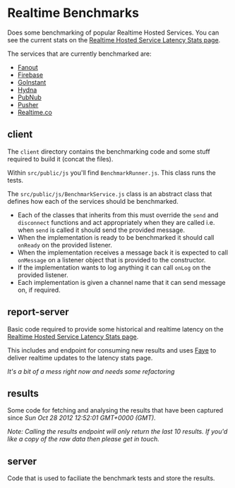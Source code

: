 # Realtime Benchmarks

Does some benchmarking of popular Realtime Hosted Services. You can see the current stats on the [Realtime Hosted Service Latency Stats page][latency-page].

The services that are currently benchmarked are:

* [Fanout](http://fanout.io)
* [Firebase](http://firebase.com)
* [GoInstant](http://goinstant.com)
* [Hydna](http://hydna.com)
* [PubNub](http://pubnub.com)
* [Pusher](http://pusher.com)
* [Realtime.co](http://realtime.co)

## client

The `client` directory contains the benchmarking code and some stuff required to build it (concat the files).

Within `src/public/js` you'll find `BenchmarkRunner.js`. This class runs the tests.

The `src/public/js/BenchmarkService.js` class is an abstract class that defines how each of the services should be benchmarked.

* Each of the classes that inherits from this must override the `send` and `disconnect` functions and act appropriately when they are called i.e. when `send` is called it should send the provided message.
* When the implementation is ready to be benchmarked it should call `onReady` on the provided listener.
* When the implementation receives a message back it is expected to call `onMessage` on a listener object that is provided to the constructor.
* If the implementation wants to log anything it can call `onLog` on the provided listener.
* Each implementation is given a channel name that it can send message on, if required.

## report-server

Basic code required to provide some historical and realtime latency on the [Realtime Hosted Service Latency Stats page][latency-page].

This includes and endpoint for consuming new results and uses [Faye](http://faye.jcoglan.com) to deliver realtime updates to the latency stats page.

*It's a bit of a mess right now and needs some refactoring*

## results

Some code for fetching and analysing the results that have been captured since *Sun Oct 28 2012 12:52:01 GMT+0000 (GMT)*.

*Note: Calling the results endpoint will only return the last 10 results. If you'd like a copy of the raw data then please get in touch.*

## server

Code that is used to faciliate the benchmark tests and store the results.

[latency-page]: http://www.leggetter.co.uk/real-time-web-technologies-guide/realtime-hosted-service-latency
